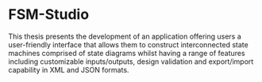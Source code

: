 # FSM-Studio
This thesis presents the development of an application offering users a user-friendly interface that allows them to construct interconnected state machines comprised of state diagrams whilst having a range of features including customizable inputs/outputs, design validation and export/import capability in XML and JSON formats.
